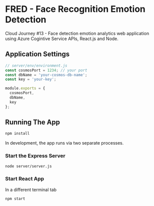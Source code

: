 # FRED - Face Recognition Emotion Detection

Cloud Journey #13 - Face detection emotion analytics web application using Azure Cogintive Service APIs, React.js and Node.

## Application Settings 

```javascript
// server/env/environment.js
const cosmosPort = 1234; // your port
const dbName = 'your-cosmos-db-name';
const key = 'your-key';

module.exports = {
  cosmosPort,
  dbName,
  key
};
```

## Running The App
```bash
npm install
```

In development, the app runs via two separate processes.

### Start the Express Server

```bash
node server/server.js
```


### Start React App

In a different terminal tab

```bash
npm start
```


